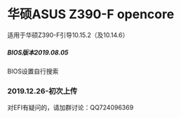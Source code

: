 # 华硕ASUS Z390-F opencore

适用于华硕Z390-F引导10.15.2（及10.14.6）

##### BIOS版本2019.08.05

BIOS设置自行搜索

###  2019.12.26-初次上传

对EFI有疑问的，请加群讨论：QQ724096369

